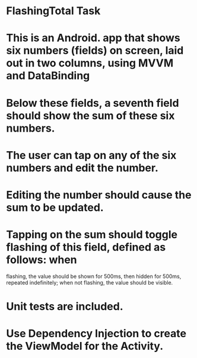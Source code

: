 # FlashingTotal Task

# This is an Android. app that shows six numbers (fields) on screen, laid out in two columns, using MVVM and DataBinding

# Below these fields, a seventh field should show the sum of these six numbers.
# The user can tap on any of the six numbers and edit the number.
# Editing the number should cause the sum to be updated.
# Tapping on the sum should toggle flashing of this field, defined as follows: when
flashing, the value should be shown for 500ms, then hidden for 500ms, repeated
indefinitely; when not flashing, the value should be visible.
# Unit tests are included.
# Use Dependency Injection to create the ViewModel for the Activity.
